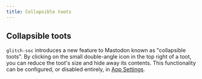 ```yaml
---
title: Collapsible toots
---
```


##  Collapsible toots  ##

`glitch-soc` introduces a new feature to Mastodon known as "collapsible toots".
By clicking on the small double-angle icon in the top right of a toot, you can reduce the toot's size and hide away its contents.
This functionality can be configured, or disabled entirely, in [App Settings](../app-settings/).
